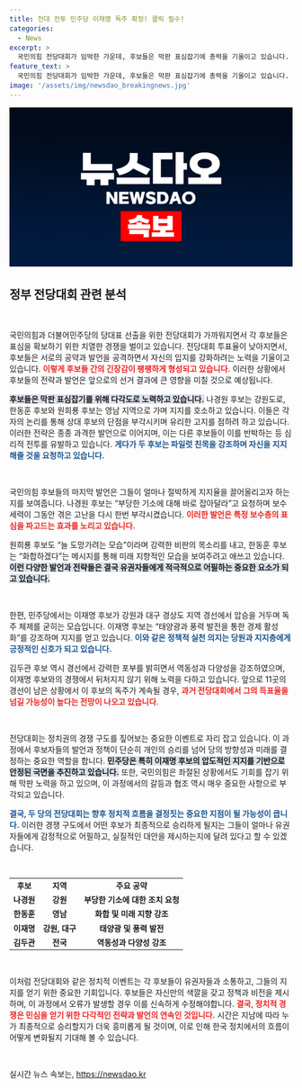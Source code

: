 ```yaml
---
title: 전대 전투 민주당 이재명 독주 확정! 클릭 필수!
categories:
  - News
excerpt: >
  국민의힘 전당대회가 임박한 가운데, 후보들은 막판 표심잡기에 총력을 기울이고 있습니다. 반면, 민주당의 이재명 후보는 압도적인 승리를 거두며 독주 체제를 확고히 하고 있습니다. 과연 어떤 결과가 선택될까요?
feature_text: >
  국민의힘 전당대회가 임박한 가운데, 후보들은 막판 표심잡기에 총력을 기울이고 있습니다. 반면, 민주당의 이재명 후보는 압도적인 승리를 거두며 독주 체제를 확고히 하고 있습니다. 과연 어떤 결과가 선택될까요?
image: '/assets/img/newsdao_breakingnews.jpg'
---
```


<p><img src="/assets/img/newsdao_breakingnews.jpg" alt="pcversion 속보" /></p>

<h2 data-ke-size="size26">정부 전당대회 관련 분석</h2>

<p data-ke-size="size16">&nbsp;</p>

<p>국민의힘과 더불어민주당의 당대표 선출을 위한 전당대회가 가까워지면서 각 후보들은 표심을 확보하기 위한 치열한 경쟁을 벌이고 있습니다. 전당대회 투표율이 낮아지면서, 후보들은 서로의 공약과 발언을 공격하면서 자신의 입지를 강화하려는 노력을 기울이고 있습니다. <b><span style="color: #ee2323;">이렇게 후보들 간의 긴장감이 팽팽하게 형성되고 있습니다.</span></b> 이러한 상황에서 후보들의 전략과 발언은 앞으로의 선거 결과에 큰 영향을 미칠 것으로 예상됩니다. </p>

<p><b><span style="background-color: #21538527;">후보들은 막판 표심잡기를 위해 다각도로 노력하고 있습니다.</span></b> 나경원 후보는 강원도로, 한동훈 후보와 원희룡 후보는 영남 지역으로 가며 지지를 호소하고 있습니다. 이들은 각자의 논리를 통해 상대 후보의 단점을 부각시키며 유리한 고지를 점하려 하고 있습니다. 이러한 전략은 종종 과격한 발언으로 이어지며, 이는 다른 후보들이 이를 반박하는 등 심리적 전투를 유발하고 있습니다. <b><span style="color: #1a5490;">게다가 두 후보는 파일럿 친목을 강조하며 자신을 지지해줄 것을 요청하고 있습니다.</span></b> </p>

<p data-ke-size="size16">&nbsp;</p>

<p>국민의힘 후보들의 마지막 발언은 그들이 얼마나 절박하게 지지율을 끌어올리고자 하는지를 보여줍니다. 나경원 후보는 “부당한 기소에 대해 바로 잡아달라”고 요청하며 보수 세력이 그동안 겪은 고난을 다시 한번 부각시켰습니다. <b><span style="color: #ee2323;">이러한 발언은 특정 보수층의 표심을 파고드는 효과를 노리고 있습니다.</span></b></p>

<p>원희룡 후보도 “늘 도망가려는 모습”이라며 강력한 비판의 목소리를 내고, 한동훈 후보는 “화합하겠다”는 메시지를 통해 미래 지향적인 모습을 보여주려고 애쓰고 있습니다. <b><span style="background-color: #21538527;">이런 다양한 발언과 전략들은 결국 유권자들에게 적극적으로 어필하는 중요한 요소가 되고 있습니다.</span></b> </p>

<p data-ke-size="size16">&nbsp;</p>

<p>한편, 민주당에서는 이재명 후보가 강원과 대구 경상도 지역 경선에서 압승을 거두며 독주 체제를 굳히는 모습입니다. 이재명 후보는 “태양광과 풍력 발전을 통한 경제 활성화”를 강조하며 지지를 얻고 있습니다. <b><span style="color: #1a5490;">이와 같은 정책적 실천 의지는 당원과 지지층에게 긍정적인 신호가 되고 있습니다.</span></b> </p>

<p>김두관 후보 역시 경선에서 강력한 포부를 밝히면서 역동성과 다양성을 강조하였으며, 이재명 후보와의 경쟁에서 뒤처지지 않기 위해 노력을 다하고 있습니다. 앞으로 11곳의 경선이 남은 상황에서 이 후보의 독주가 계속될 경우, <b><span style="color: #ee2323;">과거 전당대회에서 그의 득표율을 넘길 가능성이 높다는 전망이 나오고 있습니다.</span></b></p>

<p data-ke-size="size16">&nbsp;</p>

<p>전당대회는 정치권의 경쟁 구도를 짚어보는 중요한 이벤트로 자리 잡고 있습니다. 이 과정에서 후보자들의 발언과 정책이 단순히 개인의 승리를 넘어 당의 방향성과 미래를 결정하는 중요한 역할을 합니다. <b><span style="background-color: #21538527;">민주당은 특히 이재명 후보의 압도적인 지지를 기반으로 안정된 국면을 추진하고 있습니다.</span></b> 또한, 국민의힘은 좌절된 상황에서도 기회를 잡기 위해 막판 노력을 하고 있으며, 이 과정에서의 갈등과 협조 역시 매우 중요한 사항으로 부각되고 있습니다.</p>

<p><b><span style="color: #1a5490;">결국, 두 당의 전당대회는 향후 정치적 흐름을 결정짓는 중요한 지점이 될 가능성이 큽니다.</span></b> 이러한 경쟁 구도에서 어떤 후보가 최종적으로 승리하게 될지는 그들이 얼마나 유권자들에게 감정적으로 어필하고, 실질적인 대안을 제시하는지에 달려 있다고 할 수 있겠습니다. </p>

<p data-ke-size="size16">&nbsp;</p>

<table style="width: 100%; border-collapse: collapse;">
  <tr>
    <td style="text-align: center; height: 17px;"><b>후보</b></td>
    <td style="text-align: center; height: 17px;"><b>지역</b></td>
    <td style="text-align: center; height: 17px;"><b>주요 공약</b></td>
  </tr>
  <tr>
    <td style="text-align: center; height: 17px;"><b>나경원</b></td>
    <td style="text-align: center; height: 17px;"><b>강원</b></td>
    <td style="text-align: center; height: 17px;"><b>부당한 기소에 대한 조치 요청</b></td>
  </tr>
  <tr>
    <td style="text-align: center; height: 17px;"><b>한동훈</b></td>
    <td style="text-align: center; height: 17px;"><b>영남</b></td>
    <td style="text-align: center; height: 17px;"><b>화합 및 미래 지향 강조</b></td>
  </tr>
  <tr>
    <td style="text-align: center; height: 17px;"><b>이재명</b></td>
    <td style="text-align: center; height: 17px;"><b>강원, 대구</b></td>
    <td style="text-align: center; height: 17px;"><b>태양광 및 풍력 발전</b></td>
  </tr>
  <tr>
    <td style="text-align: center; height: 17px;"><b>김두관</b></td>
    <td style="text-align: center; height: 17px;"><b>전국</b></td>
    <td style="text-align: center; height: 17px;"><b>역동성과 다양성 강조</b></td>
  </tr>
</table>

<p data-ke-size="size16">&nbsp;</p>

<p>이처럼 전당대회와 같은 정치적 이벤트는 각 후보들이 유권자들과 소통하고, 그들의 지지를 얻기 위한 중요한 기회입니다. 후보들은 자신만의 색깔을 갖고 정책과 비전을 제시하며, 이 과정에서 오류가 발생할 경우 이를 신속하게 수정해야합니다. <b><span style="color: #ee2323;">결국, 정치적 경쟁은 민심을 얻기 위한 다각적인 전략과 발언의 연속인 것입니다.</span></b> 시간은 지남에 따라 누가 최종적으로 승리할지가 더욱 흥미롭게 될 것이며, 이로 인해 한국 정치에서의 흐름이 어떻게 변화될지 기대해 볼 수 있습니다. </p>

<p data-ke-size="size16">&nbsp;</p>
실시간 뉴스 속보는, <a href="https://newsdao.kr" rel="dofollow">https://newsdao.kr</a>


